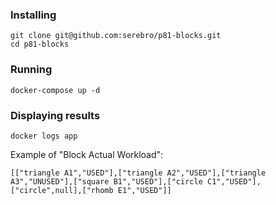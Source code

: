 ### Installing

```
git clone git@github.com:serebro/p81-blocks.git
cd p81-blocks
```

### Running
```
docker-compose up -d
```

### Displaying results
```
docker logs app
```

Example of "Block Actual Workload":
```
[["triangle A1","USED"],["triangle A2","USED"],["triangle A3","UNUSED"],["square B1","USED"],["circle C1","USED"],["circle",null],["rhomb E1","USED"]]
```